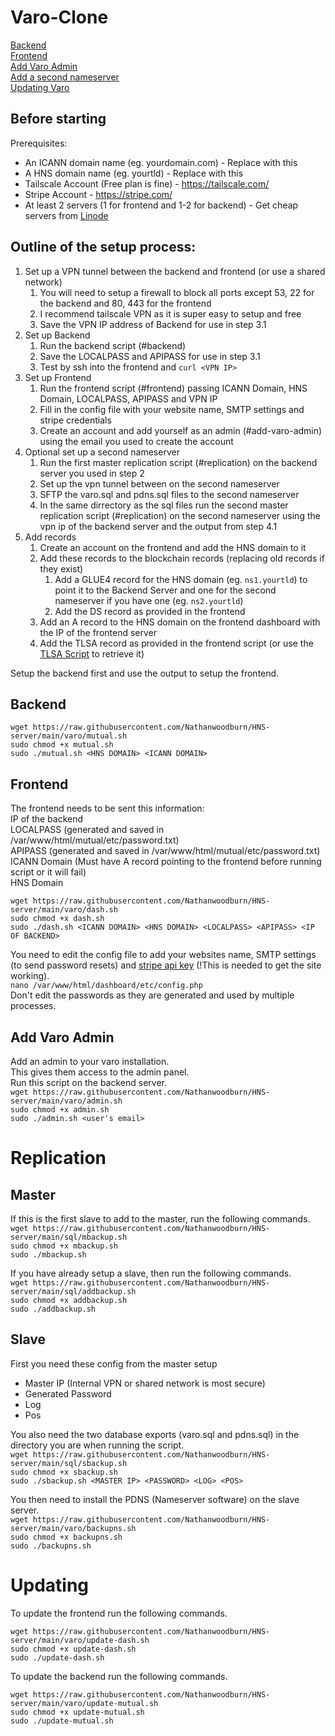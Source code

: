 # Varo-Clone
[Backend](#backend)  
[Frontend](#frontend)  
[Add Varo Admin](#add-varo-admin)  
[Add a second nameserver](#replication)  
[Updating Varo](#updating)

## Before starting
Prerequisites:  
+ An ICANN domain name (eg. yourdomain.com) - Replace <ICANN DOMAIN> with this
+ A HNS domain name (eg. yourtld) - Replace <HNS DOMAIN> with this
+ Tailscale Account (Free plan is fine) - https://tailscale.com/
+ Stripe Account - https://stripe.com/
+ At least 2 servers (1 for frontend and 1-2 for backend) - Get cheap servers from [Linode](https://l.woodburn.au/linode)



## Outline of the setup process:
1. Set up a VPN tunnel between the backend and frontend (or use a shared network)
   1. You will need to setup a firewall to block all ports except 53, 22 for the backend and 80, 443 for the frontend
   2. I recommend tailscale VPN as it is super easy to setup and free
   3. Save the VPN IP address of Backend for use in step 3.1
2. Set up Backend
   1. Run the backend script (#backend)
   2. Save the LOCALPASS and APIPASS for use in step 3.1
   3. Test by ssh into the frontend and `curl <VPN IP>`
3. Set up Frontend
   1. Run the frontend script (#frontend) passing ICANN Domain, HNS Domain, LOCALPASS, APIPASS and VPN IP
   2. Fill in the config file with your website name, SMTP settings and stripe credentials
   3. Create an account and add yourself as an admin (#add-varo-admin) using the email you used to create the account
4. Optional set up a second nameserver
   1. Run the first master replication script (#replication) on the backend server you used in step 2
   2. Set up the vpn tunnel between on the second nameserver
   3. SFTP the varo.sql and pdns.sql files to the second nameserver
   4. In the same dirrectory as the sql files run the second master replication script (#replication) on the second nameserver using the vpn ip of the backend server and the output from step 4.1
5. Add records
   1. Create an account on the frontend and add the HNS domain to it
   2. Add these records to the blockchain records (replacing old records if they exist)
      1. Add a GLUE4 record for the HNS domain (eg. `ns1.yourtld`) to point it to the Backend Server and one for the second nameserver if you have one (eg. `ns2.yourtld`)
      2. Add the DS record as provided in the frontend
   3. Add an A record to the HNS domain on the frontend dashboard with the IP of the frontend server
   4. Add the TLSA record as provided in the frontend script (or use the [TLSA Script](https://github.com/nathanwoodburn/HNS-server#forgot-your-tlsa-record) to retrieve it)


Setup the backend first and use the output to setup the frontend.

## Backend
`wget https://raw.githubusercontent.com/Nathanwoodburn/HNS-server/main/varo/mutual.sh`  
`sudo chmod +x mutual.sh`  
`sudo ./mutual.sh <HNS DOMAIN> <ICANN DOMAIN>`  

## Frontend
The frontend needs to be sent this information:  
IP of the backend  
LOCALPASS (generated and saved in /var/www/html/mutual/etc/password.txt)  
APIPASS (generated and saved in /var/www/html/mutual/etc/password.txt)  
ICANN Domain (Must have A record pointing to the frontend before running script or it will fail)  
HNS Domain  


`wget https://raw.githubusercontent.com/Nathanwoodburn/HNS-server/main/varo/dash.sh`  
`sudo chmod +x dash.sh`  
`sudo ./dash.sh <ICANN DOMAIN> <HNS DOMAIN> <LOCALPASS> <APIPASS> <IP OF BACKEND>`  

You need to edit the config file to add your websites name, SMTP settings (to send password resets) and [stripe api key](https://dashboard.stripe.com/apikeys) (!This is needed to get the site working).  
`nano /var/www/html/dashboard/etc/config.php`  
Don't edit the passwords as they are generated and used by multiple processes.  

## Add Varo Admin

Add an admin to your varo installation.  
This gives them access to the admin panel.  
Run this script on the backend server.  
`wget https://raw.githubusercontent.com/Nathanwoodburn/HNS-server/main/varo/admin.sh`  
`sudo chmod +x admin.sh`  
`sudo ./admin.sh <user's email>`  

# Replication

## Master  
If this is the first slave to add to the master, run the following commands.  
`wget https://raw.githubusercontent.com/Nathanwoodburn/HNS-server/main/sql/mbackup.sh`  
`sudo chmod +x mbackup.sh`  
`sudo ./mbackup.sh`  

If you have already setup a slave, then run the following commands.  
`wget https://raw.githubusercontent.com/Nathanwoodburn/HNS-server/main/sql/addbackup.sh`  
`sudo chmod +x addbackup.sh`  
`sudo ./addbackup.sh`  

## Slave
First you need these config from the master setup  
+ Master IP (Internal VPN or shared network is most secure)
+ Generated Password
+ Log
+ Pos

You also need the two database exports (varo.sql and pdns.sql) in the directory you are when running the script.  
`wget https://raw.githubusercontent.com/Nathanwoodburn/HNS-server/main/sql/sbackup.sh`  
`sudo chmod +x sbackup.sh`  
`sudo ./sbackup.sh <MASTER IP> <PASSWORD> <LOG> <POS>`  

You then need to install the PDNS (Nameserver software) on the slave server.  
`wget https://raw.githubusercontent.com/Nathanwoodburn/HNS-server/main/varo/backupns.sh`  
`sudo chmod +x backupns.sh`  
`sudo ./backupns.sh`  



# Updating

To update the frontend run the following commands.  

`wget https://raw.githubusercontent.com/Nathanwoodburn/HNS-server/main/varo/update-dash.sh`  
`sudo chmod +x update-dash.sh`  
`sudo ./update-dash.sh`  

To update the backend run the following commands.  

`wget https://raw.githubusercontent.com/Nathanwoodburn/HNS-server/main/varo/update-mutual.sh`  
`sudo chmod +x update-mutual.sh`  
`sudo ./update-mutual.sh`  